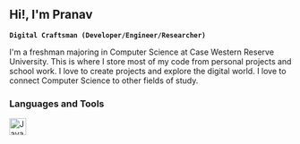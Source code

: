 ## Hi!, I'm Pranav

<!--
**OrangeLmao/OrangeLmao** is a ✨ _special_ ✨ repository because its `README.md` (this file) appears on your GitHub profile.

Here are some ideas to get you started:

- 🔭 I’m currently working on ...
- 🌱 I’m currently learning ...
- 👯 I’m looking to collaborate on ...
- 🤔 I’m looking for help with ...
- 💬 Ask me about ...
- 📫 How to reach me: ...
- 😄 Pronouns: ...
- ⚡ Fun fact: ...
-->

**`Digital Craftsman (Developer/Engineer/Researcher)`**

I'm a freshman majoring in Computer Science at Case Western Reserve University. This is where I store most of my code from personal projects and school work. I love to create projects and explore the digital world. I love to connect Computer Science to other fields of study.

### Languages and Tools
<img align="left" alt="Java" width="30px" style="padding-right:10px" src="https://cdn.jsdelivr.net/gh/devicons/devicon@latest/icons/godot/godot-original.svg" />
          
        
